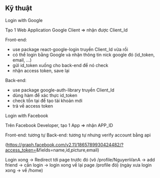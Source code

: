 ## Kỹ thuật

Login with Google

Tạo 1 Web Application Google Client => nhận được Client_Id

Front-end:

- use package react-google-login truyền Client_Id vừa rồi
- có thể login bằng Google và nhận thông tin nick google đó (id_token, email, ...)
- gửi id_token xuống cho back-end để nó check
- nhận access token, save lại

Back-end:

- use package google-auth-library truyền Client_Id
- dùng hàm để xác thực id_token
- check tồn tại để tạo tài khoản mới
- trả về access token

Login with Facebook

Trên Facebook Developer, tạo 1 App => nhận APP_ID

Front-end: tương tự
Back-end: tương tự nhưng verify account bằng api

(https://graph.facebook.com/v2.11/1865789930424482/?access_token=<access-token>&fields=name,id,picture,email)

Login xong -> Redirect tới page trước đó (vô /profile/NguyenVanA -> add friend -> cần login -> login xong về lại page /profile đó)
(ngày xưa login xong -> về /home)
